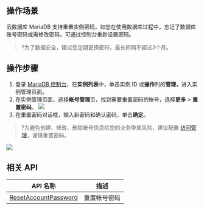 ## 操作场景
云数据库 MariaDB 支持重置实例密码，如您在使用数据库过程中，忘记了数据库账号密码或需修改密码，可通过控制台重新设置密码。

>?为了数据安全，建议您定期更换密码，最长间隔不超过3个月。

## 操作步骤
1. 登录 [MariaDB 控制台](https://console.cloud.tencent.com/mariadb)，在**实例列表**中，单击实例 ID 或**操作**列的**管理**，进入实例管理页面。
2. 在实例管理页面，选择**帐号管理**页，找到需要重置密码的帐号，选择**更多** > **重置密码**。
![](https://staticintl.cloudcachetci.com/yehe/backend-news/bjYK945_11.png)
3. 在重置密码对话框，输入新密码和确认密码，单击**确定**。
>?为避免创建、修改、删除帐号信息给您的业务带来风险，建议配置 [访问管理](https://intl.cloud.tencent.com/document/product/237/35441)，谨慎重置密码。
>
![](https://staticintl.cloudcachetci.com/yehe/backend-news/M7Xa115_12.png)

## 相关 API

| API 名称                                                     | 描述         |
| ------------------------------------------------------------ | ------------ |
| [ResetAccountPassword](https://intl.cloud.tencent.com/document/product/237/16168) | 重置帐号密码 |

